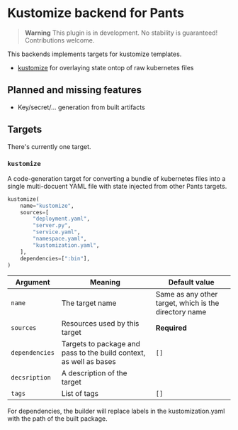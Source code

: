 # Kustomize backend for Pants

> **Warning**
> This plugin is in development. No stability is guaranteed! Contributions welcome.

This backends implements targets for kustomize templates.

* [kustomize](https://github.com/kubernetes-sigs/kustomize) for overlaying state ontop of raw kubernetes files

## Planned and missing features

* Key/secret/... generation from built artifacts

## Targets

There's currently one target.


### `kustomize`

A code-generation target for converting a bundle of kubernetes files into a single multi-docuent YAML file with state
injected from other Pants targets.


``` python
kustomize(
    name="kustomize",
    sources=[
        "deployment.yaml",
        "server.py",
        "service.yaml",
        "namespace.yaml",
		"kustomization.yaml",
    ],
    dependencies=[":bin"],
)
```

| Argument | Meaning | Default value |
| --- | --- | --- |
| `name` | The target name | Same as any other target, which is the directory name |
| `sources` | Resources used by this target | **Required** |
| `dependencies` | Targets to package and pass to the build context, as well as bases | `[]` |
| `decsription` | A description of the target | ` ` |
| `tags` | List of tags | `[]` |

For dependencies, the builder will replace labels in the kustomization.yaml with the path of the built package.
